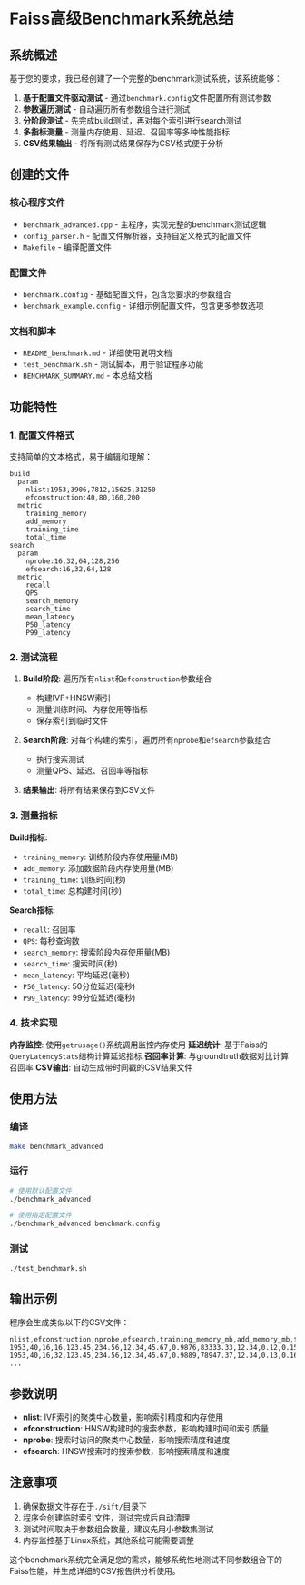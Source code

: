 # Faiss高级Benchmark系统总结

## 系统概述

基于您的要求，我已经创建了一个完整的benchmark测试系统，该系统能够：

1. **基于配置文件驱动测试** - 通过`benchmark.config`文件配置所有测试参数
2. **参数遍历测试** - 自动遍历所有参数组合进行测试
3. **分阶段测试** - 先完成build测试，再对每个索引进行search测试
4. **多指标测量** - 测量内存使用、延迟、召回率等多种性能指标
5. **CSV结果输出** - 将所有测试结果保存为CSV格式便于分析

## 创建的文件

### 核心程序文件
- `benchmark_advanced.cpp` - 主程序，实现完整的benchmark测试逻辑
- `config_parser.h` - 配置文件解析器，支持自定义格式的配置文件
- `Makefile` - 编译配置文件

### 配置文件
- `benchmark.config` - 基础配置文件，包含您要求的参数组合
- `benchmark_example.config` - 详细示例配置文件，包含更多参数选项

### 文档和脚本
- `README_benchmark.md` - 详细使用说明文档
- `test_benchmark.sh` - 测试脚本，用于验证程序功能
- `BENCHMARK_SUMMARY.md` - 本总结文档

## 功能特性

### 1. 配置文件格式
支持简单的文本格式，易于编辑和理解：
```
build
  param
    nlist:1953,3906,7812,15625,31250
    efconstruction:40,80,160,200
  metric
    training_memory
    add_memory
    training_time
    total_time
search
  param
    nprobe:16,32,64,128,256
    efsearch:16,32,64,128
  metric
    recall
    QPS
    search_memory
    search_time
    mean_latency
    P50_latency
    P99_latency
```

### 2. 测试流程
1. **Build阶段**: 遍历所有`nlist`和`efconstruction`参数组合
   - 构建IVF+HNSW索引
   - 测量训练时间、内存使用等指标
   - 保存索引到临时文件

2. **Search阶段**: 对每个构建的索引，遍历所有`nprobe`和`efsearch`参数组合
   - 执行搜索测试
   - 测量QPS、延迟、召回率等指标

3. **结果输出**: 将所有结果保存到CSV文件

### 3. 测量指标

**Build指标:**
- `training_memory`: 训练阶段内存使用量(MB)
- `add_memory`: 添加数据阶段内存使用量(MB)
- `training_time`: 训练时间(秒)
- `total_time`: 总构建时间(秒)

**Search指标:**
- `recall`: 召回率
- `QPS`: 每秒查询数
- `search_memory`: 搜索阶段内存使用量(MB)
- `search_time`: 搜索时间(秒)
- `mean_latency`: 平均延迟(毫秒)
- `P50_latency`: 50分位延迟(毫秒)
- `P99_latency`: 99分位延迟(毫秒)

### 4. 技术实现

**内存监控**: 使用`getrusage()`系统调用监控内存使用
**延迟统计**: 基于Faiss的`QueryLatencyStats`结构计算延迟指标
**召回率计算**: 与groundtruth数据对比计算召回率
**CSV输出**: 自动生成带时间戳的CSV结果文件

## 使用方法

### 编译
```bash
make benchmark_advanced
```

### 运行
```bash
# 使用默认配置文件
./benchmark_advanced

# 使用指定配置文件
./benchmark_advanced benchmark.config
```

### 测试
```bash
./test_benchmark.sh
```

## 输出示例

程序会生成类似以下的CSV文件：
```csv
nlist,efconstruction,nprobe,efsearch,training_memory_mb,add_memory_mb,training_time_s,total_time_s,recall,qps,search_memory_mb,search_time_s,mean_latency_ms,p50_latency_ms,p99_latency_ms
1953,40,16,16,123.45,234.56,12.34,45.67,0.9876,83333.33,12.34,0.12,0.15,0.12,0.45
1953,40,16,32,123.45,234.56,12.34,45.67,0.9889,78947.37,12.34,0.13,0.16,0.13,0.48
...
```

## 参数说明

- **nlist**: IVF索引的聚类中心数量，影响索引精度和内存使用
- **efconstruction**: HNSW构建时的搜索参数，影响构建时间和索引质量
- **nprobe**: 搜索时访问的聚类中心数量，影响搜索精度和速度
- **efsearch**: HNSW搜索时的搜索参数，影响搜索精度和速度

## 注意事项

1. 确保数据文件存在于`./sift/`目录下
2. 程序会创建临时索引文件，测试完成后自动清理
3. 测试时间取决于参数组合数量，建议先用小参数集测试
4. 内存监控基于Linux系统，其他系统可能需要调整

这个benchmark系统完全满足您的需求，能够系统性地测试不同参数组合下的Faiss性能，并生成详细的CSV报告供分析使用。

